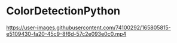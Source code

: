# ColorDetectionPython

https://user-images.githubusercontent.com/74100292/165805815-e5109430-fa20-45c9-8f6d-57c2e093e0c0.mp4


